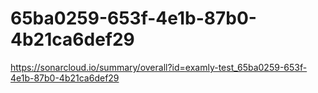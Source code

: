 # 65ba0259-653f-4e1b-87b0-4b21ca6def29
https://sonarcloud.io/summary/overall?id=examly-test_65ba0259-653f-4e1b-87b0-4b21ca6def29
